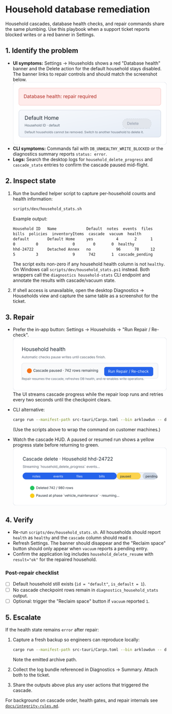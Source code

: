 # Household database remediation

Household cascades, database health checks, and repair commands share the same
plumbing. Use this playbook when a support ticket reports blocked writes or a
red banner in Settings.

## 1. Identify the problem

- **UI symptoms:** Settings → Households shows a red "Database health" banner
  and the Delete action for the default household stays disabled. The banner
  links to repair controls and should match the screenshot below.
  ![Default household delete disabled](../ui/households/default-delete-disabled.svg)
- **CLI symptoms:** Commands fail with `DB_UNHEALTHY_WRITE_BLOCKED` or the
  diagnostics summary reports `status: error`.
- **Logs:** Search the desktop logs for `household_delete_progress` and
  `cascade_state` entries to confirm the cascade paused mid-flight.

## 2. Inspect state

1. Run the bundled helper script to capture per-household counts and health
   information:

   ```bash
   scripts/dev/household_stats.sh
   ```

   Example output:

   ```
   Household ID   Name             Default  notes  events  files  bills  policies  inventoryItems  cascade  vacuum  health
   default        Default Home     yes          4       2      1      0         0               0        0       0  healthy
   hhd-24722      Detached Annex   no           96      78     12      5         3               9      742       1  cascade_pending
   ```

   The script exits non-zero if any household health column is not `healthy`.
   On Windows call `scripts/dev/household_stats.ps1` instead. Both wrappers call
   the `diagnostics household-stats` CLI endpoint and annotate the results with
   cascade/vacuum state.
2. If shell access is unavailable, open the desktop Diagnostics → Households
   view and capture the same table as a screenshot for the ticket.

## 3. Repair

- Prefer the in-app button: Settings → Households → "Run Repair / Re-check".
  ![Repair button in Settings](../ui/households/repair-button.svg)
  The UI streams cascade progress while the repair loop runs and retries every
  two seconds until the checkpoint clears.
- CLI alternative:

  ```bash
  cargo run --manifest-path src-tauri/Cargo.toml --bin arklowdun -- diagnostics household-stats --json
  ```

  (Use the scripts above to wrap the command on customer machines.)
- Watch the cascade HUD. A paused or resumed run shows a yellow progress state
  before returning to green.
  ![Cascade progress indicator](../ui/households/cascade-progress.svg)

## 4. Verify

- Re-run `scripts/dev/household_stats.sh`. All households should report `health`
  as `healthy` and the `cascade` column should read `0`.
- Refresh Settings. The banner should disappear and the "Reclaim space" button
  should only appear when `vacuum` reports a pending entry.
- Confirm the application log includes `household_delete_resume` with
  `result="ok"` for the repaired household.

### Post-repair checklist

- [ ] Default household still exists (`id = "default"`, `is_default = 1`).
- [ ] No cascade checkpoint rows remain in `diagnostics_household_stats` output.
- [ ] Optional: trigger the "Reclaim space" button if `vacuum` reported `1`.

## 5. Escalate

If the health state remains `error` after repair:

1. Capture a fresh backup so engineers can reproduce locally:

   ```bash
   cargo run --manifest-path src-tauri/Cargo.toml --bin arklowdun -- db backup --json
   ```

   Note the emitted archive path.
2. Collect the log bundle referenced in Diagnostics → Summary. Attach both to
   the ticket.
3. Share the outputs above plus any user actions that triggered the cascade.

For background on cascade order, health gates, and repair internals see
[`docs/integrity-rules.md`](../integrity-rules.md#household-integrity).
